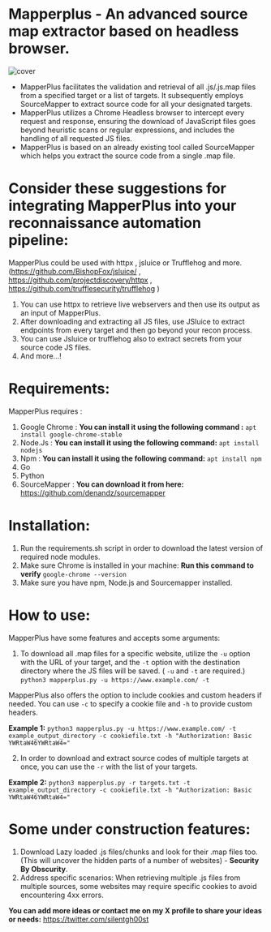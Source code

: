 # Mapperplus - An advanced source map extractor based on headless browser.

![cover](https://github.com/midoxnet/mapperplus/assets/27289397/b8fabf60-6737-4739-865e-663693ed6960)

- MapperPlus facilitates the validation and retrieval of all .js/.js.map files from a specified target or a list of targets. It subsequently employs SourceMapper to extract source code for all your designated targets.
- MapperPlus utilizes a Chrome Headless browser to intercept every request and response, ensuring the download of JavaScript files goes beyond heuristic scans or regular expressions, and includes the handling of all requested JS files.
- MapperPlus is based on an already existing tool called SourceMapper which helps you extract the source code from a single .map file.

# Consider these suggestions for integrating MapperPlus into your reconnaissance automation pipeline:
MapperPlus could be used with httpx , jsluice or Trufflehog and more. 
(https://github.com/BishopFox/jsluice/ , https://github.com/projectdiscovery/httpx , https://github.com/trufflesecurity/trufflehog )
1. You can use httpx to retrieve live webservers and then use its output as an input of MapperPlus.
2. After downloading and extracting all JS files, use JSluice to extract endpoints from every target and then go beyond your recon process.
3. You can use Jsluice or trufflehog also to extract secrets from your source code JS files.
4. And more...!

   
# Requirements:

MapperPlus requires :
1. Google Chrome : **You can install it using the following command :** ```apt install google-chrome-stable```
2. Node.Js : **You can install it using the following command:** ```apt install nodejs``` 
3. Npm : **You can install it using the following command:** ```apt install npm```
4. Go
5. Python
6. SourceMapper : **You can download it from here:** https://github.com/denandz/sourcemapper 

# Installation:

1. Run the requirements.sh script in order to download the latest version of required node modules.
2. Make sure Chrome is installed in your machine: **Run this command to verify** ```google-chrome --version```
3. Make sure you have npm, Node.js and Sourcemapper installed.

# How to use: 

MapperPlus have some features and accepts some arguments: 
 1. To download all .map files for a specific website, utilize the `-u` option with the URL of your target, and the `-t` option with the destination directory where the JS files will be saved. ( `-u` and `-t` are required.)
    ``` python3 mapperplus.py -u https://www.example.com/ -t  ```
    
MapperPlus also offers the option to include cookies and custom headers if needed. You can use `-c` to specify a cookie file and `-h` to provide custom headers.

**Example 1:** ```python3 mapperplus.py -u https://www.example.com/ -t example_output_directory -c cookiefile.txt -h "Authorization: Basic YWRtaW46YWRtaW4="```

 2. In order to download and extract source codes of multiple targets at once, you can use the `-r` with the list of your targets.

**Example 2:** ```python3 mapperplus.py -r targets.txt -t example_output_directory -c cookiefile.txt -h "Authorization: Basic YWRtaW46YWRtaW4="```

# Some under construction features:
1. Download Lazy loaded .js files/chunks and look for their .map files too. (This will uncover the hidden parts of a number of websites) - **Security By Obscurity**.
2. Address specific scenarios: When retrieving multiple .js files from multiple sources, some websites may require specific cookies to avoid encountering 4xx errors.


**You can add more ideas or contact me on my X profile to share your ideas or needs:** https://twitter.com/silentgh00st 


